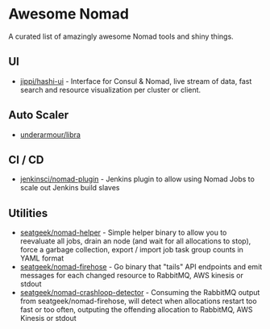 # Awesome Nomad

A curated list of amazingly awesome Nomad tools and shiny things.

## UI

- [jippi/hashi-ui](https://github.com/jippi/hashi-ui) - Interface for Consul & Nomad, live stream of data, fast search and resource visualization per cluster or client. 

## Auto Scaler

- [underarmour/libra](https://github.com/underarmour/libra)

## CI / CD

- [jenkinsci/nomad-plugin](https://github.com/jenkinsci/nomad-plugin) - Jenkins plugin to allow using Nomad Jobs to scale out Jenkins build slaves

## Utilities 

- [seatgeek/nomad-helper](https://github.com/seatgeek/nomad-helper) - Simple helper binary to allow you to reevaluate all jobs, drain an node (and wait for all allocations to stop), force a garbage collection, export / import job task group counts in YAML format
- [seatgeek/nomad-firehose](https://github.com/seatgeek/nomad-firehose) - Go binary that "tails" API endpoints and emit messages for each changed resource to RabbitMQ, AWS kinesis or stdout
- [seatgeek/nomad-crashloop-detector](https://github.com/seatgeek/nomad-crashloop-detector) - Consuming the RabbitMQ output from seatgeek/nomad-firehose, will detect when allocations restart too fast or too often, outputing the offending allocation to RabbitMQ, AWS Kinesis or stdout
